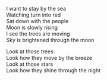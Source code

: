 I want to stay by the sea<br/>
Watching turn into red<br/>
Sat down with the people<br/>
Moon is slowly rising<br/>
I see the trees are moving<br/>
Sky is brightened through the moon<br/>

Look at those trees<br/>
Look how they move by the breeze<br/>
Look at those stars<br/>
Look how they shine through the night<br/>
